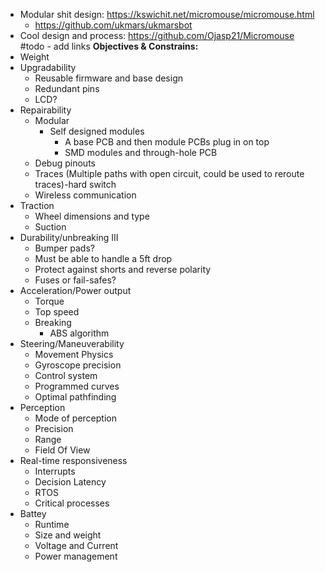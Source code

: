 - Modular shit design: https://kswichit.net/micromouse/micromouse.html
	- https://github.com/ukmars/ukmarsbot
- Cool design and process: https://github.com/Ojasp21/Micromouse
#todo  - add links
**Objectives & Constrains:**
- Weight
- Upgradability
	- Reusable firmware and base design
	- Redundant pins
	- LCD?
- Repairability
	- Modular
		- Self designed modules
			- A base PCB and then module PCBs plug in on top
			- SMD modules and through-hole PCB
	- Debug pinouts 
	- Traces (Multiple paths with open circuit, could be used to reroute traces)-hard switch
	- Wireless communication
- Traction
	- Wheel dimensions and type
	- Suction
- Durability/unbreaking III
	- Bumper pads?
	- Must be able to handle a 5ft drop
	- Protect against shorts and reverse polarity
	- Fuses or fail-safes?
- Acceleration/Power output
	- Torque 
	- Top speed
	- Breaking
		- ABS algorithm 
- Steering/Maneuverability 
	- Movement Physics  
	- Gyroscope precision
	- Control system
	- Programmed curves 
	- Optimal pathfinding
- Perception
	- Mode of perception
	- Precision  
	- Range
	- Field Of View
- Real-time responsiveness
	- Interrupts
	- Decision Latency 
	- RTOS
	- Critical processes
- Battey
	- Runtime
	- Size and weight
	- Voltage and Current
	- Power management 